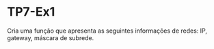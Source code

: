 # TP7-Ex1
Cria uma função que apresenta as seguintes informações de redes: IP, gateway, máscara de subrede.
